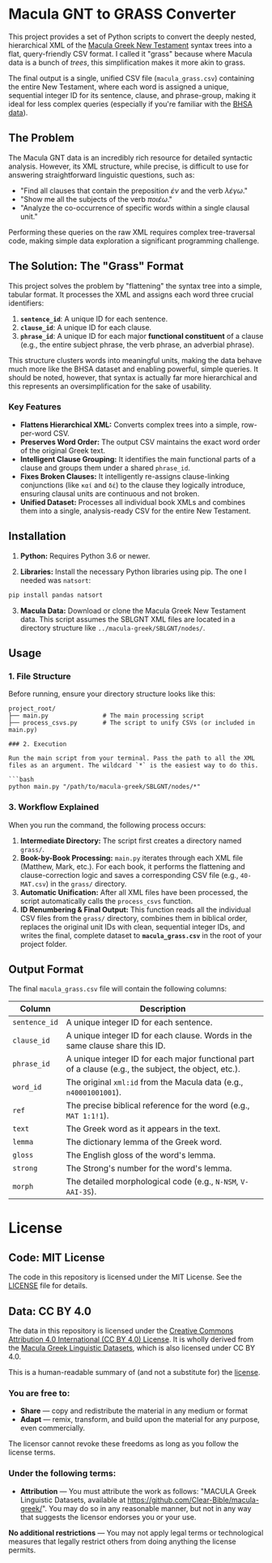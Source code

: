# Macula GNT to GRASS Converter

This project provides a set of Python scripts to convert the deeply nested, hierarchical XML of the [Macula Greek New Testament](https://github.com/Clear-Bible/macula-greek) syntax trees into a flat, query-friendly CSV format. I called it "grass" because where Macula data is a bunch of _trees_, this simplification makes it more akin to grass.

The final output is a single, unified CSV file (`macula_grass.csv`) containing the entire New Testament, where each word is assigned a unique, sequential integer ID for its sentence, clause, and phrase-group, making it ideal for less complex queries (especially if you're familiar with the [BHSA data](https://etcbc.github.io/bhsa/)).

## The Problem

The Macula GNT data is an incredibly rich resource for detailed syntactic analysis. However, its XML structure, while precise, is difficult to use for answering straightforward linguistic questions, such as:

-   "Find all clauses that contain the preposition *ἐν* and the verb *λέγω*."
-   "Show me all the subjects of the verb *ποιέω*."
-   "Analyze the co-occurrence of specific words within a single clausal unit."

Performing these queries on the raw XML requires complex tree-traversal code, making simple data exploration a significant programming challenge.

## The Solution: The "Grass" Format

This project solves the problem by "flattening" the syntax tree into a simple, tabular format. It processes the XML and assigns each word three crucial identifiers:

1.  **`sentence_id`**: A unique ID for each sentence.
2.  **`clause_id`**: A unique ID for each clause.
3.  **`phrase_id`**: A unique ID for each major **functional constituent** of a clause (e.g., the entire subject phrase, the verb phrase, an adverbial phrase).

This structure clusters words into meaningful units, making the data behave much more like the BHSA dataset and enabling powerful, simple queries. It should be noted, however, that syntax is actually far more hierarchical and this represents an oversimplification for the sake of usability.

### Key Features

-   **Flattens Hierarchical XML:** Converts complex trees into a simple, row-per-word CSV.
-   **Preserves Word Order:** The output CSV maintains the exact word order of the original Greek text.
-   **Intelligent Clause Grouping:** It identifies the main functional parts of a clause and groups them under a shared `phrase_id`.
-   **Fixes Broken Clauses:** It intelligently re-assigns clause-linking conjunctions (like `καί` and `δέ`) to the clause they logically introduce, ensuring clausal units are continuous and not broken.
-   **Unified Dataset:** Processes all individual book XMLs and combines them into a single, analysis-ready CSV for the entire New Testament.

## Installation

1.  **Python:** Requires Python 3.6 or newer.

2.  **Libraries:** Install the necessary Python libraries using pip. The one I needed was `natsort`:

```bash
pip install pandas natsort
```

3.  **Macula Data:** Download or clone the Macula Greek New Testament data. This script assumes the SBLGNT XML files are located in a directory structure like `../macula-greek/SBLGNT/nodes/`.

## Usage

### 1. File Structure

Before running, ensure your directory structure looks like this:

```
project_root/
├── main.py               # The main processing script
├── process_csvs.py       # The script to unify CSVs (or included in main.py)

### 2. Execution

Run the main script from your terminal. Pass the path to all the XML files as an argument. The wildcard `*` is the easiest way to do this.

```bash
python main.py "/path/to/macula-greek/SBLGNT/nodes/*"
```

### 3. Workflow Explained

When you run the command, the following process occurs:

1.  **Intermediate Directory:** The script first creates a directory named `grass/`.
2.  **Book-by-Book Processing:** `main.py` iterates through each XML file (Matthew, Mark, etc.). For each book, it performs the flattening and clause-correction logic and saves a corresponding CSV file (e.g., `40-MAT.csv`) in the `grass/` directory.
3.  **Automatic Unification:** After all XML files have been processed, the script automatically calls the `process_csvs` function.
4.  **ID Renumbering & Final Output:** This function reads all the individual CSV files from the `grass/` directory, combines them in biblical order, replaces the original unit IDs with clean, sequential integer IDs, and writes the final, complete dataset to **`macula_grass.csv`** in the root of your project folder.

## Output Format

The final `macula_grass.csv` file will contain the following columns:

| Column        | Description                                                                                              |
|---------------|----------------------------------------------------------------------------------------------------------|
| `sentence_id` | A unique integer ID for each sentence.                                                                   |
| `clause_id`   | A unique integer ID for each clause. Words in the same clause share this ID.                             |
| `phrase_id`    | A unique integer ID for each major functional part of a clause (e.g., the subject, the object, etc.).    |
| `word_id`     | The original `xml:id` from the Macula data (e.g., `n40001001001`).                                       |
| `ref`         | The precise biblical reference for the word (e.g., `MAT 1:1!1`).                                         |
| `text`        | The Greek word as it appears in the text.                                                                |
| `lemma`       | The dictionary lemma of the Greek word.                                                                  |
| `gloss`       | The English gloss of the word's lemma.                                                                   |
| `strong`      | The Strong's number for the word's lemma.                                                                |
| `morph`       | The detailed morphological code (e.g., `N-NSM`, `V-AAI-3S`).                                             |


# License

## Code: MIT License

The code in this repository is licensed under the MIT License. See the [LICENSE](LICENSE) file for details.

## Data: CC BY 4.0

The data in this repository is licensed under the [Creative Commons Attribution 4.0 International (CC BY 4.0) License](http://creativecommons.org/licenses/by/4.0/). It is wholly derived from the [Macula Greek Linguistic Datasets](https://github.com/Clear-Bible/macula-greek/), which is also licensed under CC BY 4.0.

This is a human-readable summary of (and not a substitute for) the [license](http://creativecommons.org/licenses/by/4.0/).

### You are free to:

 * **Share** — copy and redistribute the material in any medium or format
 * **Adapt** — remix, transform, and build upon the material
for any purpose, even commercially.

The licensor cannot revoke these freedoms as long as you follow the license terms.

### Under the following terms:

 * **Attribution** — You must attribute the work as follows: "MACULA Greek Linguistic Datasets, available at https://github.com/Clear-Bible/macula-greek/". You may do so in any reasonable manner, but not in any way that suggests the licensor endorses you or your use.

**No additional restrictions** — You may not apply legal terms or technological measures that legally restrict others from doing anything the license permits.
